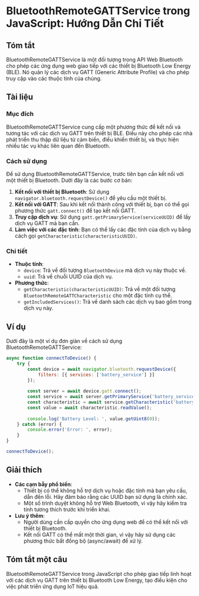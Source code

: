 <!--
Meta Description: # BluetoothRemoteGATTService trong JavaScript: Hướng Dẫn Chi Tiết ## Tóm tắt BluetoothRemoteGATTService là một đối tượng trong API Web Bluetooth cho p...
Meta Keywords: các, dịch, một, bluetooth, dụng
-->

# BluetoothRemoteGATTService trong JavaScript: Hướng Dẫn Chi Tiết

## Tóm tắt
BluetoothRemoteGATTService là một đối tượng trong API Web Bluetooth cho phép các ứng dụng web giao tiếp với các thiết bị Bluetooth Low Energy (BLE). Nó quản lý các dịch vụ GATT (Generic Attribute Profile) và cho phép truy cập vào các thuộc tính của chúng.

## Tài liệu
### Mục đích
BluetoothRemoteGATTService cung cấp một phương thức để kết nối và tương tác với các dịch vụ GATT trên thiết bị BLE. Điều này cho phép các nhà phát triển thu thập dữ liệu từ cảm biến, điều khiển thiết bị, và thực hiện nhiều tác vụ khác liên quan đến Bluetooth.

### Cách sử dụng
Để sử dụng BluetoothRemoteGATTService, trước tiên bạn cần kết nối với một thiết bị Bluetooth. Dưới đây là các bước cơ bản:

1. **Kết nối với thiết bị Bluetooth**: Sử dụng `navigator.bluetooth.requestDevice()` để yêu cầu một thiết bị.
2. **Kết nối với GATT**: Sau khi kết nối thành công với thiết bị, bạn có thể gọi phương thức `gatt.connect()` để tạo kết nối GATT.
3. **Truy cập dịch vụ**: Sử dụng `gatt.getPrimaryService(serviceUUID)` để lấy dịch vụ GATT mà bạn cần.
4. **Làm việc với các đặc tính**: Bạn có thể lấy các đặc tính của dịch vụ bằng cách gọi `getCharacteristic(characteristicUUID)`.

### Chi tiết
- **Thuộc tính**: 
  - `device`: Trả về đối tượng `BluetoothDevice` mà dịch vụ này thuộc về.
  - `uuid`: Trả về chuỗi UUID của dịch vụ.
- **Phương thức**:
  - `getCharacteristic(characteristicUUID)`: Trả về một đối tượng `BluetoothRemoteGATTCharacteristic` cho một đặc tính cụ thể.
  - `getIncludedServices()`: Trả về danh sách các dịch vụ bao gồm trong dịch vụ này.

## Ví dụ
Dưới đây là một ví dụ đơn giản về cách sử dụng BluetoothRemoteGATTService:

```javascript
async function connectToDevice() {
    try {
        const device = await navigator.bluetooth.requestDevice({
            filters: [{ services: ['battery_service'] }]
        });
        
        const server = await device.gatt.connect();
        const service = await server.getPrimaryService('battery_service');
        const characteristic = await service.getCharacteristic('battery_level');
        const value = await characteristic.readValue();
        
        console.log('Battery Level: ', value.getUint8(0));
    } catch (error) {
        console.error('Error: ', error);
    }
}

connectToDevice();
```

## Giải thích
- **Các cạm bẫy phổ biến**: 
  - Thiết bị có thể không hỗ trợ dịch vụ hoặc đặc tính mà bạn yêu cầu, dẫn đến lỗi. Hãy đảm bảo rằng các UUID bạn sử dụng là chính xác.
  - Một số trình duyệt không hỗ trợ Web Bluetooth, vì vậy hãy kiểm tra tính tương thích trước khi triển khai.
- **Lưu ý thêm**: 
  - Người dùng cần cấp quyền cho ứng dụng web để có thể kết nối với thiết bị Bluetooth.
  - Kết nối GATT có thể mất một thời gian, vì vậy hãy sử dụng các phương thức bất đồng bộ (async/await) để xử lý.

## Tóm tắt một câu
BluetoothRemoteGATTService trong JavaScript cho phép giao tiếp linh hoạt với các dịch vụ GATT trên thiết bị Bluetooth Low Energy, tạo điều kiện cho việc phát triển ứng dụng IoT hiệu quả.